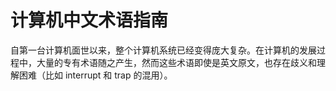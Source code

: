 # 计算机中文术语指南



自第一台计算机面世以来，整个计算机系统已经变得庞大复杂。在计算机的发展过程中，大量的专有术语随之产生，然而这些术语即使是英文原文，也存在歧义和理解困难（比如 interrupt 和 trap 的混用）。

